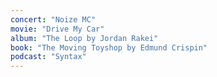 ```yaml
---
concert: "Noize MC"
movie: "Drive My Car"
album: "The Loop by Jordan Rakei"
book: "The Moving Toyshop by Edmund Crispin"
podcast: "Syntax"
---
```

